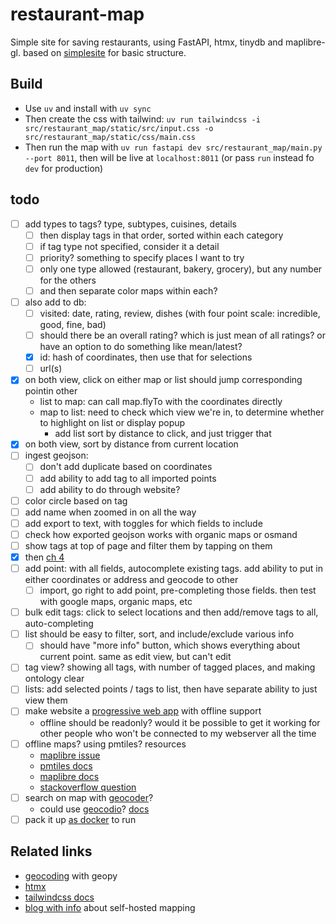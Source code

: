 # restaurant-map

Simple site for saving restaurants, using FastAPI, htmx, tinydb and maplibre-gl. based on [simplesite](https://github.com/tataraba/simplesite/tree/main) for basic structure.

## Build

- Use `uv` and install with `uv sync`
- Then create the css with tailwind: `uv run tailwindcss -i src/restaurant_map/static/src/input.css -o src/restaurant_map/static/css/main.css` 
- Then run the map with `uv run fastapi dev src/restaurant_map/main.py --port 8011`, then will be live at `localhost:8011` (or pass `run` instead fo `dev` for production)

## todo

- [ ] add types to tags? type, subtypes, cuisines, details
    - [ ] then display tags in that order, sorted within each category
    - [ ] if tag type not specified, consider it a detail
    - [ ] priority? something to specify places I want to try
    - [ ] only one type allowed (restaurant, bakery, grocery), but any number for the others
    - [ ] and then separate color maps within each?
- [ ] also add to db:
    - [ ] visited: date, rating, review, dishes (with four point scale: incredible, good, fine, bad)
    - [ ] should there be an overall rating? which is just mean of all ratings? or have an option to do something like mean/latest?
    - [x] id: hash of coordinates, then use that for selections
    - [ ] url(s)
- [x] on both view, click on either map or list should jump corresponding pointin other
    - list to map: can call map.flyTo with the coordinates directly
    - map to list: need to check which view we're in, to determine whether to highlight on list or display popup
        - add list sort by distance to click, and just trigger that
- [x] on both view, sort by distance from current location
- [ ] ingest geojson:
    - [ ] don't add duplicate based on coordinates
    - [ ] add ability to add tag to all imported points
    - [ ] add ability to do through website?
- [ ] color circle based on tag
- [ ] add name when zoomed in on all the way
- [ ] add export to text, with toggles for which fields to include
- [ ] check how exported geojson works with organic maps or osmand
- [ ] show tags at top of page and filter them by tapping on them
- [x] then [ch 4](https://github.com/tataraba/simplesite/blob/main/docs/04_Chapter_4.md)
- [ ] add point: with all fields, autocomplete existing tags. add ability to put in either coordinates or address and geocode to other
    - [ ] import, go right to add point, pre-completing those fields. then test with google maps, organic maps, etc
- [ ] bulk edit tags: click to select locations and then add/remove tags to all, auto-completing
- [ ] list should be easy to filter, sort, and include/exclude various info
    - [ ] should have "more info" button, which shows everything about current point. same as edit view, but can't edit
- [ ] tag view? showing all tags, with number of tagged places, and making ontology clear
- [ ] lists: add selected points / tags to list, then have separate ability to just view them
- [ ] make website a [progressive web
      app](https://developer.mozilla.org/en-US/docs/Web/Progressive_web_apps#tutorials)
      with offline support
    - offline should be readonly? would it be possible to get it working for
      other people who won't be connected to my webserver all the time
- [ ] offline maps? using pmtiles? resources
    - [maplibre issue](https://github.com/maplibre/maplibre-gl-js/discussions/1580)
    - [pmtiles docs](https://docs.protomaps.com/pmtiles/maplibre)
    - [maplibre docs](https://web.archive.org/web/20250822100700/https://maplibre.org/maplibre-gl-js/docs/examples/pmtiles-source-and-protocol/)
    - [stackoverflow question](https://stackoverflow.com/questions/68853853/load-local-mbtiles-with-maplibre-gl-js)
- [ ] search on map with [geocoder](https://maplibre.org/maplibre-gl-js/docs/examples/geocode-with-nominatim/)?
    - could use [geocodio](https://www.geocod.io/pricing/#tier-payg-section)? [docs](https://www.geocod.io/docs/?shell#geocoding)
- [ ] pack it up [as docker](https://docs.astral.sh/uv/guides/integration/fastapi/#migrating-an-existing-fastapi-project) to run

## Related links

- [geocoding](https://pythonsimplified.com/geocoding-in-python-using-geopy/) with geopy
- [htmx](https://htmx.org/examples/click-to-edit/)
- [tailwindcss docs](https://tailwindcss.com/docs/padding#adding-horizontal-padding)
- [blog with info](https://ogbe.net/blog/self-hosted-maps#org0ba42d4) about self-hosted mapping
